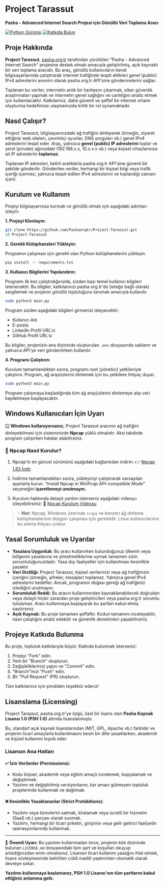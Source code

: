 # Project Tarassut

**Pasha - Advanced Internet Search Projesi için Gönüllü Veri Toplama Aracı**

[![Python Sürümü](https://img.shields.io/badge/python-3.x-blue.svg)](https://www.python.org/)
[![Katkıda Bulun](https://img.shields.io/badge/PRs-welcome-brightgreen.svg?style=flat-square)](http://makeapullrequest.com)

## Proje Hakkında

**Project Tarassut**, [pasha.org.tr](https://pasha.org.tr) tarafından yürütülen "Pasha - Advanced Internet Search" projesine destek olmak amacıyla geliştirilmiş, açık kaynaklı bir veri toplama aracıdır. Bu araç, gönüllü kullanıcıların kendi bilgisayarlarında çalıştırarak internet trafiğinde tespit ettikleri genel (public) IPv4 adreslerini anonim olarak pasha.org.tr API'sine göndermelerini sağlar.

Toplanan bu veriler, internetin anlık bir haritasını çıkarmak, siber güvenlik araştırmaları yapmak ve internetin genel sağlığını ve canlılığını analiz etmek için kullanılacaktır. Katkılarınız, daha güvenli ve şeffaf bir internet ortamı oluşturma hedefimize ulaşmamızda kritik bir rol oynamaktadır.

## Nasıl Çalışır?

Project Tarassut, bilgisayarınızdaki ağ trafiğini dinleyerek (örneğin, ziyaret ettiğiniz web siteleri, çevrimiçi oyunlar, DNS sorguları vb.) genel IPv4 adreslerini tespit eder. Araç, yalnızca **genel (public) IP adreslerini** toplar ve yerel (private) ağınızdaki (192.168.x.x, 10.x.x.x vb.) veya kişisel cihazlarınıza ait IP adreslerini **toplamaz**.

Toplanan IP adresleri, belirli aralıklarla pasha.org.tr API'sine güvenli bir şekilde gönderilir. Gönderilen veriler, herhangi bir kişisel bilgi veya trafik içeriği içermez; yalnızca tespit edilen IPv4 adreslerini ve toplandığı zamanı içerir.

## Kurulum ve Kullanım

Projeyi bilgisayarınıza kurmak ve gönüllü olmak için aşağıdaki adımları izleyin:

**1. Projeyi Klonlayın:**

```bash
git clone https://github.com/Pashaorgtr/Project-Tarassut.git
cd Project-Tarassut
```

**2. Gerekli Kütüphaneleri Yükleyin:**

Programın çalışması için gerekli olan Python kütüphanelerini yükleyin.

```bash
pip install -r requirements.txt
```

**3. Kullanıcı Bilgilerini Yapılandırın:**

Programı ilk kez çalıştırdığınızda, sizden bazı temel kullanıcı bilgileri istenecektir. Bu bilgiler, katkılarınızı pasha.org.tr'de (isteğe bağlı olarak) sergilemek ve projenin gönüllü topluluğunu tanımak amacıyla kullanılır.

```bash
sudo python3 main.py
```

Program sizden aşağıdaki bilgileri girmenizi isteyecektir:
*   Kullanıcı Adı
*   E-posta
*   LinkedIn Profil URL'si
*   GitHub Profil URL'si

Bu bilgiler, projenizin ana dizininde oluşturulan `.env` dosyasında saklanır ve yalnızca API'ye veri gönderilirken kullanılır.

**4. Programı Çalıştırın:**

Kurulum tamamlandıktan sonra, programı root (yönetici) yetkileriyle çalıştırın. Program, ağ arayüzlerini dinlemek için bu yetkilere ihtiyaç duyar.

```bash
sudo python3 main.py
```

Program çalışmaya başladığında tüm ağ arayüzlerini dinlemeye alıp veri kaydetmeye başlayacaktır.

## Windows Kullanıcıları İçin Uyarı

🪟 **Windows kullanıyorsanız**, Project Tarassut aracının ağ trafiğini dinleyebilmesi için sisteminizde **Npcap** yüklü olmalıdır. Aksi takdirde program çalışırken hatalar alabilirsiniz.

### 🔧 Npcap Nasıl Kurulur?

1. Npcap'in en güncel sürümünü aşağıdaki bağlantıdan indirin:
   👉 [Npcap 1.83 İndir](https://npcap.com/dist/npcap-1.83.exe)

2. İndirme tamamlandıktan sonra, yükleyiciyi çalıştırarak varsayılan ayarlarla kurun. "Install Npcap in WinPcap API-compatible Mode" seçeneğini **işaretlemeyi unutmayın.**

3. Kurulum hakkında detaylı yardım isterseniz aşağıdaki videoyu izleyebilirsiniz:
   🎥 [Npcap Kurulum Videosu](https://www.youtube.com/watch?v=lOcf0BylnO4)

> 💡 **Not:** Npcap, Windows üzerinde `scapy` ve benzeri ağ dinleme kütüphanelerinin düzgün çalışması için gereklidir. Linux kullanıcılarının bu adıma ihtiyacı yoktur.

## Yasal Sorumluluk ve Uyarılar

*   **Yasalara Uygunluk:** Bu aracı kullanırken bulunduğunuz ülkenin veya bölgenin yasalarına ve yönetmeliklerine uymak tamamen sizin sorumluluğunuzdadır. Yasa dışı faaliyetler için kullanılması kesinlikle yasaktır.
*   **Veri Gizliliği:** Project Tarassut, kişisel verilerinizi veya ağ trafiğinizin içeriğini (örneğin, şifreler, mesajlar) toplamaz. Yalnızca genel IPv4 adreslerini hedefler. Ancak, programın doğası gereği ağ trafiğinizi izlediğini unutmayın.
*   **Sorumluluk Reddi:** Bu aracın kullanımından kaynaklanabilecek doğrudan veya dolaylı hiçbir zarardan proje geliştiricileri veya pasha.org.tr sorumlu tutulamaz. Aracı kullanmaya başlayarak bu şartları kabul etmiş sayılırsınız.
*   **Açık Kaynak:** Bu proje tamamen şeffaftır. Kodun tamamını inceleyebilir, nasıl çalıştığını analiz edebilir ve güvenlik denetimleri yapabilirsiniz.

## Projeye Katkıda Bulunma

Bu proje, topluluk katkılarıyla büyür. Katkıda bulunmak isterseniz:

1.  Projeyi "Fork" edin.
2.  Yeni bir "Branch" oluşturun.
3.  Değişikliklerinizi yapın ve "Commit" edin.
4.  "Branch"inizi "Push" edin.
5.  Bir "Pull Request" (PR) oluşturun.

Tüm katkılarınız için şimdiden teşekkür ederiz!

## Lisanslama (Licensing)

Project Tarassut, pasha.org.tr'ye özgü, özel bir lisans olan **Pasha Kaynak Lisansı 1.0 (PSH 1.0)** altında lisanslanmıştır.

Bu, standart açık kaynak lisanslarından (MIT, GPL, Apache vb.) farklıdır ve projenin ticari amaçlarla kullanılmasını kesin bir dille yasaklarken, akademik ve kişisel kullanımı teşvik eder.

### Lisansın Ana Hatları

#### ✅ İzin Verilenler (Permissions):
*   Kodu kişisel, akademik veya eğitim amaçlı incelemek, kopyalamak ve değiştirmek.
*   Yazılımı ve değiştirilmiş versiyonlarını, kar amacı gütmeyen topluluk projelerinde kullanmak ve dağıtmak.

#### ❌ Kesinlikle Yasaklananlar (Strict Prohibitions):
*   Yazılımı veya türevlerini satmak, kiralamak veya ücretli bir hizmetin (SaaS vb.) parçası olarak sunmak.
*   Yazılımı, herhangi bir ticari şirketin, girişimin veya gelir getirici faaliyetin operasyonlarında kullanmak.

---

📜 **Önemli Uyarı:** Bu yazılımı kullanmadan önce, projenin kök dizininde bulunan `LICENSE.md` dosyasındaki tüm şart ve koşulları okuyup anladığınızdan emin olmalısınız. Lisansın ticari kullanım yasağını ihlal etmek, lisans sözleşmesinde belirtilen ciddi maddi yaptırımları otomatik olarak devreye sokar.

**Yazılımı kullanmaya başlamanız, PSH 1.0 Lisansı'nın tüm şartlarını kabul ettiğiniz anlamına gelir.**

